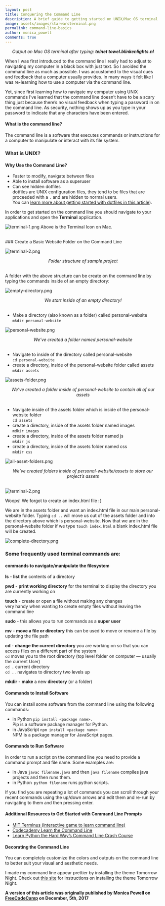 ```yaml
---
layout: post
title: Conquering the Command Line
description: A brief guide to getting started on UNIX/Mac OS terminal
image: assets/images/starwarsterminal.png
permalink: command-line-basics
author: monica_powell
comments: true
---
```

<center><em>Output on Mac OS terminal after typing: <strong>telnet towel.blinkenlights.nl</strong> </em></center>


When I was first introduced to the command line I really had to adjust to
navigating my computer in a black box with just text. So I avoided the command
line as much as possible. I was accustomed to the visual cues and feedback that
a computer usually provides. In many ways it felt like I was re-learning how to
use a computer via the command line.

Yet, since first learning how to navigate my computer using UNIX commands I’ve
learned that the command line doesn’t have to be a scary thing just because
there’s no visual feedback when typing a password in on the command line. As
security, nothing shows up as you type in your password to indicate that any
characters have been entered.

#### What is the command line?

The command line is a software that executes commands or instructions for a
computer to manipulate or interact with its file system.

### What is UNIX?

#### Why Use the Command Line?

* Faster to modify, navigate between files
* Able to install software as a superuser
* Can see hidden dotfiles<br> dotfiles are UNIX configuration files, they tend to
be files that are proceeded with a `.` and are hidden to normal users.<br> You
can [learn more about getting started with dotfiles in this
article](https://medium.com/@webprolific/getting-started-with-dotfiles-43c3602fd789)).

In order to get started on the command line you should navigate to your
applications and open the **Terminal** application.




![terminal-1.png](/assets/images/terminal-1.png#img-center)
Above is the Terminal Icon on Mac.

<br>
### Create a Basic Website Folder on the Command Line


![terminal-2.png](/assets/images/terminal-2.png#img-center)
<center><em>Folder structure of sample project</em></center> <br>

A folder with the above structure can be create on the command line by typing
the commands inside of an empty directory:

![empty-directory.png](/assets/images/empty-directory.png#img-center)
<center><em>We start inside of an empty directory!</em></center> <br>

* Make a directory (also known as a folder) called personal-website<br> `mkdir
personal-website`

![personal-website.png](/assets/images/personal-website.png#img-center)
<center><em>We’ve created a folder named personal-website</em></center> <br>

* Navigate to inside of the directory called personal-website<br> `cd
personal-website`
* create a directory, inside of the personal-website folder called assets<br>
`mkdir assets`

![assets-folder.png](/assets/images/personal-website.png#img-center)
<center><em>We’ve created a folder inside of personal-website to contain all of our assets</em></center> <br>

* Navigate inside of the assets folder which is inside of the personal-website
folder<br> `cd assets`
* create a directory, inside of the assets folder named images<br> `mdkir images`
* create a directory, inside of the assets folder named js<br> `mkdir js`
* create a directory, inside of the assets folder named css<br> `mkdir css`

![all-asset-folders.png](/assets/images/all-asset-folders.png#img-center)
<center><em>We’ve created folders inside of personal-website/assets to store our project’s
assets</em></center> <br>

![terminal-2.png](/assets/images/terminal-2.png#img-center)

Woops! We forgot to create an index.html file :(

We are in the assets folder and want an index.html file in our main
personal-website folder. Typing `cd ..` will move us out of the assets folder
and into the directory above which is personal-website. Now that we are in the
personal-website folder if we type `touch index.html` a blank index.html file
will be created.

![complete-directory.png](/assets/images/complete-directory.png#img-center)

### Some frequently used terminal commands are:

#### commands to navigate/manipulate the filesystem

**ls** - **list** the contents of a directory

**pwd** - **print working directory** for the terminal to display the directory you are
currently working on

**touch** - create or open a file without making any changes<br> very handy when
wanting to create empty files without leaving the command line

**sudo** - this allows you to run commands as a **super user**

**mv** - **move a file or directory** this can be used to move or rename a file by
updating the file path

**cd** - **change the current directory** you are working on so that you can
access files on a different part of the system<br> `cd` moves you to the root
directory (top level folder on computer — usually the current User)<br> `cd .`
current directory <br> `cd ..` navigates to directory two levels up

**mkdir** - **make** a new **directory** (or a folder)

#### **Commands to Install Software**

You can install some software from the command line using the following
commands:

* in Python `pip install <package name>.` <br> Pip is a software package manager
for Python.
* in JavaScript `npm install <package name>` <br> NPM is a package manager for
JavaScript pages.

#### Commands to Run Software

In order to run a script on the command line you need to provide a command
prompt and file name. Some examples are:

* in Java `javac filename.java` and then `java filename` compiles java projects
and then runs them.
* in Python` python filename` runs python scripts.

If you find you are repeating a lot of commands you can scroll through your
recent commands using the up/down arrows and edit them and re-run by navigating
to them and then pressing enter.

#### Additional Resources to Get Started with Command Line Prompts

* [MIT Terminus (interactive game to learn command
line)](http://web.mit.edu/mprat/Public/web/Terminus/Web/main.html)
* [Codecademy Learn the Command
Line](https://www.codecademy.com/learn/learn-the-command-line)
* [Learn Python the Hard Way’s Command Line Crash
Course](https://learnpythonthehardway.org/book/appendixa.html)

#### Decorating the Command Line

You can completely customize the colors and outputs on the command line to
better suit your visual and aesthetic needs.

I made my command line appear prettier by installing the theme Tomorrow Night. Check out
[this site](https://mindthecode.com/customize-the-terminal/) for instructions on installing the theme Tomorrow Night.


**A version of this article was originally published by Monica Powell on [FreeCodeCamp](https://medium.freecodecamp.org/conquering-the-command-line-f85f5e46c07c) on December, 5th, 2017**
